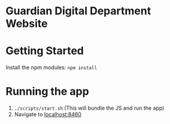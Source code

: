 # Guardian Digital Department Website

# Getting Started
Install the npm modules: `npm install`

# Running the app
1. `./scripts/start.sh` (This will bundle the JS and run the app)
2. Navigate to [localhost:8460](localhost:8460)
